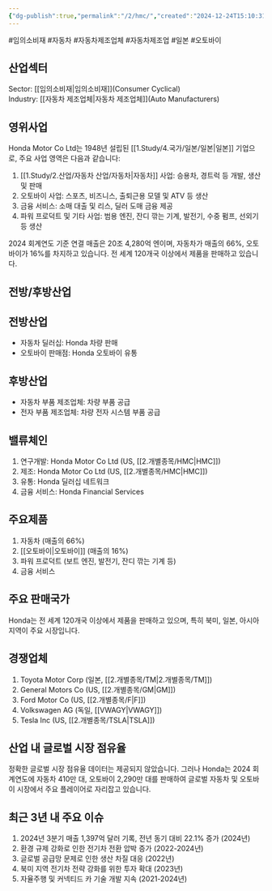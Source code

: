```yaml
---
{"dg-publish":true,"permalink":"/2/hmc/","created":"2024-12-24T15:10:31.531+09:00","updated":"2025-07-29T21:37:04.734+09:00"}
---
```


#임의소비재 #자동차 #자동차제조업체 #자동차제조업 #일본 #오토바이 

## 산업섹터

Sector: [[임의소비재\|임의소비재]](Consumer Cyclical)  
Industry: [[자동차 제조업체\|자동차 제조업체]](Auto Manufacturers)

## 영위사업

Honda Motor Co Ltd는 1948년 설립된 [[1.Study/4.국가/일본/일본\|일본]] 기업으로, 주요 사업 영역은 다음과 같습니다:

1. [[1.Study/2.산업/자동차 산업/자동차\|자동차]] 사업: 승용차, 경트럭 등 개발, 생산 및 판매
2. 오토바이 사업: 스포츠, 비즈니스, 출퇴근용 모델 및 ATV 등 생산
3. 금융 서비스: 소매 대출 및 리스, 딜러 도매 금융 제공
4. 파워 프로덕트 및 기타 사업: 범용 엔진, 잔디 깎는 기계, 발전기, 수중 펌프, 선외기 등 생산

2024 회계연도 기준 연결 매출은 20조 4,280억 엔이며, 자동차가 매출의 66%, 오토바이가 16%를 차지하고 있습니다. 전 세계 120개국 이상에서 제품을 판매하고 있습니다.

## 전방/후방산업

## 전방산업

- 자동차 딜러십: Honda 차량 판매
- 오토바이 판매점: Honda 오토바이 유통

## 후방산업

- 자동차 부품 제조업체: 차량 부품 공급
- 전자 부품 제조업체: 차량 전자 시스템 부품 공급

## 밸류체인

1. 연구개발: Honda Motor Co Ltd (US, [[2.개별종목/HMC\|HMC]])
2. 제조: Honda Motor Co Ltd (US, [[2.개별종목/HMC\|HMC]])
3. 유통: Honda 딜러십 네트워크
4. 금융 서비스: Honda Financial Services

## 주요제품

1. 자동차 (매출의 66%)
2. [[오토바이\|오토바이]] (매출의 16%)
3. 파워 프로덕트 (보트 엔진, 발전기, 잔디 깎는 기계 등)
4. 금융 서비스

## 주요 판매국가

Honda는 전 세계 120개국 이상에서 제품을 판매하고 있으며, 특히 북미, 일본, 아시아 지역이 주요 시장입니다.

## 경쟁업체

1. Toyota Motor Corp (일본, [[2.개별종목/TM\|2.개별종목/TM]])
2. General Motors Co (US, [[2.개별종목/GM\|GM]])
3. Ford Motor Co (US, [[2.개별종목/F\|F]])
4. Volkswagen AG (독일, [[VWAGY\|VWAGY]])
5. Tesla Inc (US, [[2.개별종목/TSLA\|TSLA]])

## 산업 내 글로벌 시장 점유율

정확한 글로벌 시장 점유율 데이터는 제공되지 않았습니다. 그러나 Honda는 2024 회계연도에 자동차 410만 대, 오토바이 2,290만 대를 판매하여 글로벌 자동차 및 오토바이 시장에서 주요 플레이어로 자리잡고 있습니다.

## 최근 3년 내 주요 이슈

1. 2024년 3분기 매출 1,397억 달러 기록, 전년 동기 대비 22.1% 증가 (2024년)
2. 환경 규제 강화로 인한 전기차 전환 압박 증가 (2022-2024년)
3. 글로벌 공급망 문제로 인한 생산 차질 대응 (2022년)
4. 북미 지역 전기차 전략 강화를 위한 투자 확대 (2023년)
5. 자율주행 및 커넥티드 카 기술 개발 지속 (2021-2024년)